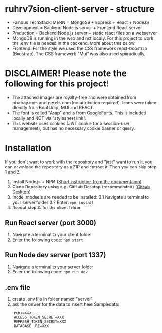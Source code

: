 # ruhrv7sion-client-server - structure
* Famous TechStack: MERN = MongoSB + Express + React + NodeJS
* Development = Backend Node.js server + Frontend React server
* Production = Backend Node.js server + static react files on a webserver
* MongoDB is running in the web and not localy. For this project to work the .env file is needed in the backend. More about this below.
* Frontend: For the style we used the CSS framework react-boostrap (Boostrap). The CSS framework "Mui" was also used sporadically. 



# DISCLAIMER! Please note the following for this project!
* The attached images are royalty-free and were obtained from pixabay.com and pexels.com (no attribution required). Icons were taken directly from Bootstrap, MUI and REACT.
* The font is called "Asap" and is from GoogleFonts. This is included locally and NOT via "stylesheet link". 
* This website uses cookies (JWT cookie for a session-user management), but has no necessary cookie banner or query.



# Installation
If you don't want to work with the repository and "just" want to run it, you can download the repository as a ZIP and extract it. Then you can skip step 1 and 2.

1. Install Node.js + NPM ([Short instruction from the documentaion](https://docs.npmjs.com/downloading-and-installing-node-js-and-npm))
2. Clone Repository using e.g. GitHub Desktop (recommended) ([Github Desktop](https://desktop.github.com/))
3. !node_moduels are needed to be installed: 
3.1 Navigate a terminal to your server folder
3.2 Enter: ``` npm install ```
4. Repeat step 3. for the client folder



## Run React server (port 3000)
1. Navigate a terminal to your client folder
2. Enter the following code: ``` npm start ```

## Run Node dev server (port 1337)
1. Navigate a terminal to your server folder
2. Enter the following code: ``` npm run dev ```

## .env file 
1. create .env file in folder named "server"
2. ask the onwer for the data to insert here
Sampledata:
```
    PORT=XXX
    ACCESS_TOKEN_SECRET=XXX
    REFRESH_TOKEN_SECRET=XXX
    DATABASE_URI=XXX
```



